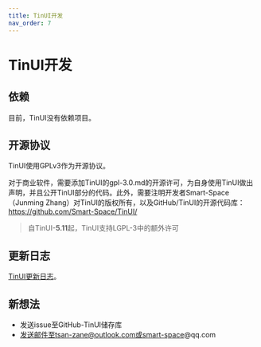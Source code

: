 ```yaml
---
title: TinUI开发
nav_order: 7
---
```

# TinUI开发

## 依赖

目前，TinUI没有依赖项目。

## 开源协议

TinUI使用GPLv3作为开源协议。

对于商业软件，需要添加TinUI的gpl-3.0.md的开源许可，为自身使用TinUI做出声明，并且公开TinUI部分的代码。此外，需要注明开发者Smart-Space（Junming Zhang）对TinUI的版权所有，以及GitHub/TinUI的开源代码库：https://github.com/Smart-Space/TinUI/

> 自TinUI-**5.11**起，TinUI支持LGPL-3中的额外许可

## 更新日志

[TinUI更新日志](https://tinui.smart-space.com.cn/changelog/ChangeLog.txt)。

## 新想法

- 发送issue至GitHub-TinUI储存库
- 发送邮件至tsan-zane@outlook.com或smart-space@qq.com